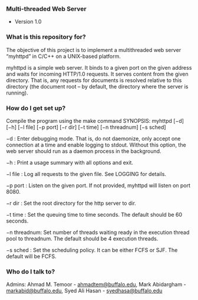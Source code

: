### Multi-threaded Web Server ###
* Version 1.0

### What is this repository for? ###

The objective of this project is to implement a multithreaded web server “myhttpd” in C/C++ on
a UNIX-based platform.

myhttpd is a simple web server. It binds to a given port on the given address and waits for
incoming HTTP/1.0 requests. It serves content from the given directory. That is, any requests for
documents is resolved relative to this directory (the document root – by default, the directory
where the server is running).


### How do I get set up? ###

Compile the program using the make command
SYNOPSIS: myhttpd [−d] [−h] [−l file] [−p port] [−r dir] [−t time] [−n threadnum] [−s sched]

−d : Enter debugging mode. That is, do not daemonize, only accept one connection at a time and enable logging to stdout. Without this option, the web server should run as a daemon process in the background.

−h : Print a usage summary with all options and exit.

−l file : Log all requests to the given file. See LOGGING for details.

−p port : Listen on the given port. If not provided, myhttpd will listen on port 8080.

−r dir : Set the root directory for the http server to dir.

−t time : Set the queuing time to time seconds. The default should be 60 seconds.

−n threadnum: Set number of threads waiting ready in the execution thread pool to threadnum.
The default should be 4 execution threads.

−s sched : Set the scheduling policy. It can be either FCFS or SJF. The default will be FCFS.

### Who do I talk to? ###

  Admins:
Ahmad M. Temoor - ahmadtem@buffalo.edu,
Mark Abidargham - markabid@buffalo.edu,
Syed Ali Hasan 	- syedhasa@buffalo.edu